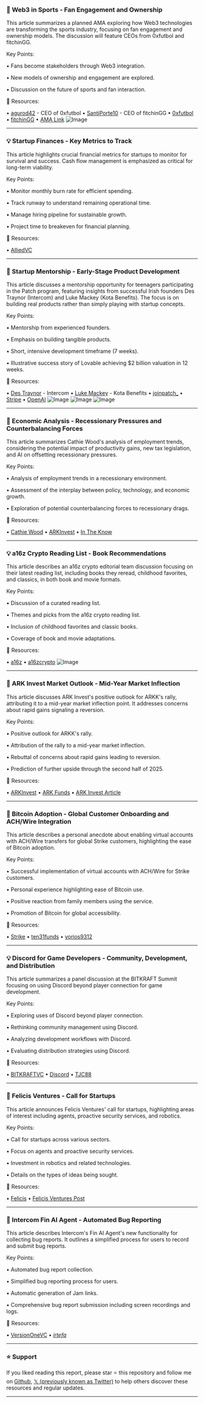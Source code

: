 ### 🤖 Web3 in Sports - Fan Engagement and Ownership

This article summarizes a planned AMA exploring how Web3 technologies are transforming the sports industry, focusing on fan engagement and ownership models.  The discussion will feature CEOs from 0xfutbol and fitchinGG.

Key Points:

•  Fans become stakeholders through Web3 integration.


•  New models of ownership and engagement are explored.


•  Discussion on the future of sports and fan interaction.


🔗 Resources:

• [agurod42](https://x.com/agurod42) - CEO of 0xfutbol
• [SantiPorte10](https://x.com/SantiPorte10) - CEO of fitchinGG
• [0xfutbol](https://x.com/0xfutbol)
• [fitchinGG](https://x.com/fitchinGG)
• [AMA Link](https://x.com/i/spaces/1YpKkBNBBnAxj)
![Image](https://pbs.twimg.com/media/GvBjpK1bAAAlfsD?format=jpg&name=small)


---

### 💡 Startup Finances - Key Metrics to Track

This article highlights crucial financial metrics for startups to monitor for survival and success.  Cash flow management is emphasized as critical for long-term viability.

Key Points:

•  Monitor monthly burn rate for efficient spending.


•  Track runway to understand remaining operational time.


•  Manage hiring pipeline for sustainable growth.


•  Project time to breakeven for financial planning.


🔗 Resources:

• [AlliedVC](https://x.com/AlliedVC)


---

### 🚀  Startup Mentorship -  Early-Stage Product Development

This article discusses a mentorship opportunity for teenagers participating in the Patch program, featuring insights from successful Irish founders Des Traynor (Intercom) and Luke Mackey (Kota Benefits).  The focus is on building real products rather than simply playing with startup concepts.


Key Points:

•  Mentorship from experienced founders.


•  Emphasis on building tangible products.


•  Short, intensive development timeframe (7 weeks).


•  Illustrative success story of Lovable achieving $2 billion valuation in 12 weeks.

🔗 Resources:

• [Des Traynor](https://x.com/destraynor) - Intercom
• [Luke Mackey](https://x.com/kota_benefits) - Kota Benefits
• [joinpatch_](https://x.com/joinpatch_)
• [Stripe](https://x.com/Stripe)
• [OpenAI](https://x.com/OpenAI)
![Image](https://pbs.twimg.com/media/Gu883FUWkAAfxV7?format=jpg&name=small)
![Image](https://pbs.twimg.com/media/Gu883FTWIAAoq3K?format=jpg&name=360x360)
![Image](https://pbs.twimg.com/media/Gu883FZXcAAbT2s?format=jpg&name=360x360)


---

### 🤖 Economic Analysis - Recessionary Pressures and Counterbalancing Forces

This article summarizes Cathie Wood's analysis of employment trends, considering the potential impact of productivity gains, new tax legislation, and AI on offsetting recessionary pressures.


Key Points:

•  Analysis of employment trends in a recessionary environment.


•  Assessment of the interplay between policy, technology, and economic growth.


•  Exploration of potential counterbalancing forces to recessionary drags.


🔗 Resources:

• [Cathie Wood](https://x.com/CathieDWood)
• [ARKInvest](https://x.com/ARKInvest)
• [In The Know](https://t.co/ftLd2jtQlf)


---

### 💡  a16z Crypto Reading List - Book Recommendations

This article describes an a16z crypto editorial team discussion focusing on their latest reading list, including books they reread, childhood favorites, and classics, in both book and movie formats.


Key Points:

•  Discussion of a curated reading list.


•  Themes and picks from the a16z crypto reading list.


•  Inclusion of childhood favorites and classic books.


•  Coverage of book and movie adaptations.


🔗 Resources:

• [a16z](https://x.com/a16z)
• [a16zcrypto](https://x.com/a16zcrypto)
![Image](https://pbs.twimg.com/media/Gu3j8IrWMAAGmDK?format=jpg&name=small)


---

### 🚀 ARK Invest Market Outlook -  Mid-Year Market Inflection

This article discusses ARK Invest's positive outlook for ARKK's rally, attributing it to a mid-year market inflection point.  It addresses concerns about rapid gains signaling a reversion.


Key Points:

•  Positive outlook for ARKK's rally.


•  Attribution of the rally to a mid-year market inflection.


•  Rebuttal of concerns about rapid gains leading to reversion.


•  Prediction of further upside through the second half of 2025.


🔗 Resources:

• [ARKInvest](https://x.com/ARKInvest)
• [ARK Funds](https://x.com/ARK_Funds)
• [ARK Invest Article](https://t.co/Nqstz6NCXS)


---

### 🤖 Bitcoin Adoption -  Global Customer Onboarding and ACH/Wire Integration

This article describes a personal anecdote about enabling virtual accounts with ACH/Wire transfers for global Strike customers, highlighting the ease of Bitcoin adoption.


Key Points:

•  Successful implementation of virtual accounts with ACH/Wire for Strike customers.


•  Personal experience highlighting ease of Bitcoin use.


•  Positive reaction from family members using the service.


•  Promotion of Bitcoin for global accessibility.


🔗 Resources:

• [Strike](https://x.com/Strike)
• [ten31funds](https://x.com/ten31funds)
• [yorios9312](https://x.com/yorios9312)


---

### 💡 Discord for Game Developers - Community, Development, and Distribution

This article summarizes a panel discussion at the BITKRAFT Summit focusing on using Discord beyond player connection for game development.


Key Points:

•  Exploring uses of Discord beyond player connection.


•  Rethinking community management using Discord.


•  Analyzing development workflows with Discord.


•  Evaluating distribution strategies using Discord.


🔗 Resources:

• [BITKRAFTVC](https://x.com/BITKRAFTVC)
• [Discord](https://x.com/discord)
• [TJC88](https://x.com/TJC88)


---

### 🚀 Felicis Ventures - Call for Startups

This article announces Felicis Ventures' call for startups, highlighting areas of interest including agents, proactive security services, and robotics.

Key Points:

•  Call for startups across various sectors.


•  Focus on agents and proactive security services.


•  Investment in robotics and related technologies.


•  Details on the types of ideas being sought.


🔗 Resources:

• [Felicis](https://x.com/felicis)
• [Felicis Ventures Post](https://t.co/NkzXbtCFVV)


---

### 🤖 Intercom Fin AI Agent - Automated Bug Reporting

This article describes Intercom's Fin AI Agent's new functionality for collecting bug reports.  It outlines a simplified process for users to record and submit bug reports.

Key Points:

•  Automated bug report collection.


•  Simplified bug reporting process for users.


•  Automatic generation of Jam links.


•  Comprehensive bug report submission including screen recordings and logs.

🔗 Resources:

• [VersionOneVC](https://x.com/VersionOneVC)
• [_irtefa_](https://x.com/_irtefa)


---

### ⭐️ Support

If you liked reading this report, please star ⭐️ this repository and follow me on [Github](https://github.com/Drix10), [𝕏 (previously known as Twitter)](https://x.com/DRIX_10_) to help others discover these resources and regular updates.

---